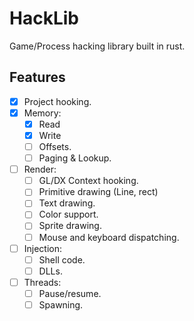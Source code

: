 # HackLib

Game/Process hacking library built in rust.

## Features

- [X] Project hooking.
- [X] Memory:
  - [X] Read
  - [X] Write
  - [ ] Offsets.
  - [ ] Paging & Lookup.
- [ ] Render:
  - [ ] GL/DX Context hooking.
  - [ ] Primitive drawing (Line, rect)
  - [ ] Text drawing.
  - [ ] Color support.
  - [ ] Sprite drawing.
  - [ ] Mouse and keyboard dispatching.
- [ ] Injection:
  - [ ] Shell code.
  - [ ] DLLs.
- [ ] Threads:
  - [ ] Pause/resume.
  - [ ] Spawning.
